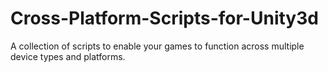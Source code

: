 # Cross-Platform-Scripts-for-Unity3d
A collection of scripts to enable your games to function across multiple device types and platforms.
